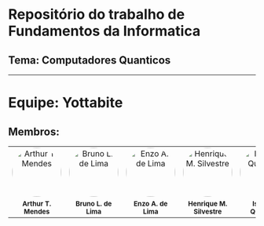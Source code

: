 # Repositório do trabalho de Fundamentos da Informatica
## Tema: Computadores Quanticos

---

# Equipe: Yottabite

## Membros:

<table align="center">
  <tr>
    <td align="center">
      <a href="https://github.com/ArthurTMendes">
        <img src="https://avatars.githubusercontent.com/u/223849608?v=4" width="100px;" style="border-radius:50%;" alt="Arthur T. Mendes"/>
      </a>
    </td>
    <td align="center">
      <a href="https://github.com/brunoloulima">
        <img src="https://avatars.githubusercontent.com/u/126606168?v=4" width="100px;" style="border-radius:50%;" alt="Bruno L. de Lima"/>
      </a>
    </td>
    <td align="center">
      <a href="https://github.com/EnzoAdelima">
        <img src="https://avatars.githubusercontent.com/u/223856526?v=4" width="100px;" style="border-radius:50%;" alt="Enzo A. de Lima"/>
      </a>
    </td>
    <td align="center">
      <a href="https://github.com/BigoXD">
        <img src="https://avatars.githubusercontent.com/u/223850003?v=4" width="100px;" style="border-radius:50%;" alt="Henrique M. Silvestre"/>
      </a>
    </td>
    <td align="center">
      <a href="https://github.com/IsaacFaleirosQuevedo">
        <img src="https://avatars.githubusercontent.com/u/172209260?v=4" width="100px;" style="border-radius:50%;" alt="Isaac F. Quevedo"/>
      </a>
    </td>
  </tr>

  <tr>
    <td align="center"><sub><b>Arthur T. Mendes</b></sub></td>
    <td align="center"><sub><b>Bruno L. de Lima</b></sub></td>
    <td align="center"><sub><b>Enzo A. de Lima</b></sub></td>
    <td align="center"><sub><b>Henrique M. Silvestre</b></sub></td>
    <td align="center"><sub><b>Isaac F. Quevedo</b></sub></td>
  </tr>
</table>
